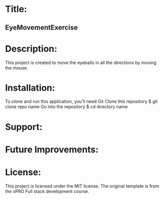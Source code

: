 # Title:
## EyeMovementExercise
# Description:
This project is created to move the eyeballs in all the directions by moving the mouse.
# Installation:
To clone and run this application, you'll need Git
Clone this repository $ git clone repo name
Go into the repository $ cd directory name
# Support:
# Future Improvements:
# License:
This project is licensed under the MIT license. The original template is from the xPRO Full stack development course.
